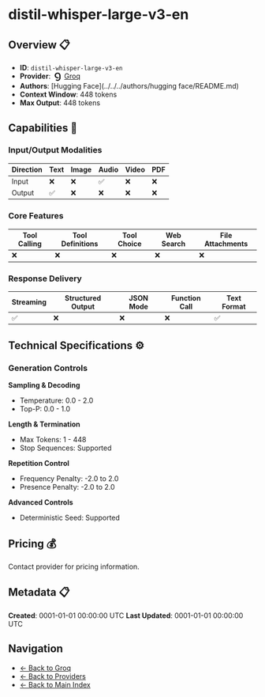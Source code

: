 # distil-whisper-large-v3-en

## Overview 📋

- **ID**: `distil-whisper-large-v3-en`
- **Provider**: <img src="../logo.svg" alt="" width="20" height="20" style="vertical-align: middle"> [Groq](../README.md)
- **Authors**: [Hugging Face](../../../authors/hugging face/README.md)
- **Context Window**: 448 tokens
- **Max Output**: 448 tokens

## Capabilities 🎯

### Input/Output Modalities

| Direction | Text | Image | Audio | Video | PDF |
|-----------|------|-------|-------|-------|-----|
| Input     | ❌   | ❌   | ✅   | ❌   | ❌   |
| Output    | ✅   | ❌   | ❌   | ❌   | ❌   |

### Core Features

| Tool Calling | Tool Definitions | Tool Choice | Web Search | File Attachments |
|--------------|------------------|-------------|------------|------------------|
| ❌           | ❌               | ❌          | ❌         | ❌               |

### Response Delivery

| Streaming | Structured Output | JSON Mode | Function Call | Text Format |
|-----------|-------------------|-----------|---------------|--------------|
| ✅        | ❌                | ❌        | ❌            | ✅           |

## Technical Specifications ⚙️

### Generation Controls

**Sampling & Decoding**
- Temperature: 0.0 - 2.0
- Top-P: 0.0 - 1.0

**Length & Termination**
- Max Tokens: 1 - 448
- Stop Sequences: Supported

**Repetition Control**
- Frequency Penalty: -2.0 to 2.0
- Presence Penalty: -2.0 to 2.0

**Advanced Controls**
- Deterministic Seed: Supported

## Pricing 💰

Contact provider for pricing information.

## Metadata 📋

**Created**: 0001-01-01 00:00:00 UTC
**Last Updated**: 0001-01-01 00:00:00 UTC

## Navigation

- [← Back to Groq](../README.md)
- [← Back to Providers](../../README.md)
- [← Back to Main Index](../../../README.md)
